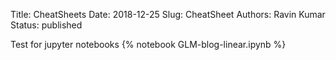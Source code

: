 Title: CheatSheets
Date: 2018-12-25 
Slug: CheatSheet
Authors: Ravin Kumar
Status: published


Test for jupyter notebooks
{% notebook GLM-blog-linear.ipynb %}

